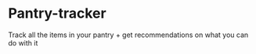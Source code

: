 # Pantry-tracker
Track all the items in your pantry + get recommendations on what you can do with it
